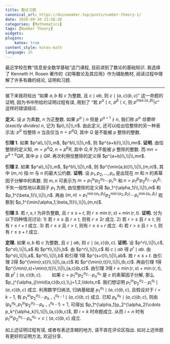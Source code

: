 ```yaml
---
title: 数论习题
canonical_url: https://duinomaker.top/posts/number-theory-1/
date: 2020-09-30 23:58:28
categories: [Mathematics]
tags: [Number Theory]
widgets:
plugins:
    katex: true
content_style: katex-math
language: zh
---
```


最近学校在教“信息安全数学基础”这门课程, 目前讲到了数论的基础知识. 我选择了 Kenneth H. Rosen 著作的《初等数论及其应用》作为辅助教材, 阅读过程中理解了许多有趣的结论, 证明和习题.

<!-- more -->

---

接下来我将给出 “如果 $a,b$ 和 $c$ 为整数, 且 $c\mid ab$, 则 $c\mid(a,c)(b,c)$” 这一命题的证明, 因为书中所给的证明过程有误, 用到了 “若 $p^\alpha\mid c$, $p^\beta\mid c$, 则 $p^{\max(\alpha,\beta)}|c$” 这样的错误结论.

**定义.** 设 $p$ 为素数, $n$ 为正整数. 如果 $p^a\mid n$ 但是 $p^{a+1}\nmid n$, 我们称 $p^a$ *恰整除(exactly divides)* $n$, 记为 $p\\,\\|\\,n$. 由此定义, 还可以给出恰整除的另一种表示法: $p^a$ 恰整除 $n$ 当且仅当 $n=p^aQ$, 其中 $Q$ 是不能被 $p$ 整除的整数.

**引理 1.** 如果 $p^a\\,\\|\\,m$, $p^b\\,\\|\\,n$, 则 $p^{a+b}\\,\\|\\,mn$.
**证明.** 由恰整除的定义知, $m=p^aQ$, $n=p^bR$, 其中 $Q,R$ 为不能被 $p$ 整除的整数. 而 $mn=p^{a+b}QR$, 其中 $p\nmid QR$. 再次利用恰整除的定义得 $p^{a+b}\\,\\|\\,mn$.

**引理 2.** 如果 $p^a\\,\\|\\,m$, $p^b\\,\\|\\,n$, 则 $p^{\min(a,b)}\\,\\|\\,(m,n)$, 其中 $(m,n)$ 指 $m$ 与 $n$ 的最大公约数.
**证明.** 设 $p_1,p_2,\ldots,p_n$ 是出现在 $m$ 和 $n$ 的素幂因子分解中的素数. 则 $m,n$ 可表示为 $m=p_1^{\alpha_1}p_2^{\alpha_2}\cdots p_r^{\alpha_r}$ 和 $n=p_1^{\beta_1}p_2^{\beta_2}\cdots p_r^{\beta_r}$. 不失一般性地以素因子 $p_1$ 为例, 由恰整除的定义得 $p_1^{\alpha_1}\\,\\|\\,m$ 和 $p_1^{\beta_1}\\,\\|\\,n$. 再由 $(m,n)=p_1^{\min(\alpha_1,\beta_1)}p_2^{\min(\alpha_2,\beta_2)}\cdots p_r^{\min(\alpha_r,\beta_r)}$ 观察到 $p_1^{\min(\alpha_1,\beta_1)}\\,\\|\\,(m,n)$.

**引理 3.** 若 $r,s,t$ 为非负整数, 且 $r\leq s+t$, 则 $r\leq\min(r,s)+\min(r,t)$.
**证明.** 分为以下四种情况讨论: 1) 若 $r\leq s$ 且 $r\leq t$, 则有 $r\leq 2r$ 成立. 2) 若 $r\gt s$ 且 $r\leq t$, 则有 $r\leq r+t$ 成立. 3) 若 $r\leq s$ 且 $r\gt t$, 则有 $r\leq s+r$ 成立. 4) 若 $r\gt s$ 且 $r\gt t$, 则有 $r\leq s+t$ 成立.

**定理.** 如果 $a,b$ 和 $c$ 为整数, 且 $c\mid ab$, 则 $c\mid(a,c)(b,c)$.
**证明.** 设 $p^r\\,\\|\\,c$, $p^s\\,\\|\\,a$ 和 $p^t\\,\\|\\,b$. 由 $p^r\\,\\|\\,c$ 和 $c\mid ab$ 得 $p^r\mid ab$. 由 $p^s\\,\\|\\,a$, $p^t\\,\\|\\,b$ 和引理 1得 $p^{s+t}\\,\\|\\,ab$. 故 $r\leq s+t$. 由引理 2得 $p^{\min(r,s)}\\,\\|\\,(a,c)$ 和 $p^{\min(r,t)}\\,\\|\\,(b,c)$. 再由引理 1得 $p^{\min(r,s)+\min(r,t)}\\,\\|\\,(a,c)(b,c)$. 由引理 3得 $r\leq\min(r,s)+\min(r,t)$, 故 $p^r\mid(a,c)(b,c)$.
&emsp;&emsp;如果 $c=p_1^{\alpha_1}p_2^{\alpha_2}\cdots p_n^{\alpha_n}$ 是 $c$ 的素幂因子分解, 那么 $p_j^{\alpha_j}\mid(a,c)(b,c),\\;j=1,2,\ldots,n$. 我们想证明 $p_1^{\alpha_1}p_2^{\alpha_2}\cdots p_i^{\alpha_i}\mid(a,c)(b,c)$ 成立. 利用数学归纳法, 归纳基础是 $p_1^{\alpha_1}\mid(a,c)(b,c)$, 且假设对于 $i=k-1$, 有 $p_1^{\alpha_1}p_2^{\alpha_2}\cdots p_{k-1}^{\alpha_{k-1}}\mid(a,c)(b,c)$ 成立. 已知 $p_k^{\alpha_k}\mid(a,c)(b,c)$, 则由 $(p_k^{\alpha_k},p_1^{\alpha_1}p_2^{\alpha_2}\cdots p_{k-1}^{\alpha_{k-1}})=1$, 可得出 $p_1^{\alpha_1}p_2^{\alpha_2}\cdots p_k^{\alpha_k}\\,\\|\\,(a,c)(b,c)$, 即 $i=k$ 时命题成立. 从而 $i=n$ 时有 $p_1^{\alpha_1}p_2^{\alpha_2}\cdots p_n^{\alpha_n}=c\mid(a,c)(b,c)$ 成立.

如上述证明过程有误, 或者有表述含糊的地方, 请不吝在评论区指出. 如对上述命题有更好的证明方法, 欢迎分享.